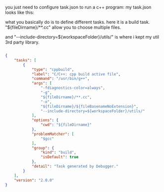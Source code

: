 you just need to configure task.json to run a c++ program:
my task.json looks like this:

what you basically do is to define different tasks. here it is a build task. "${fileDirname}/**.cc" allow you to choose multiple files. 

and "--include-directory=${workspaceFolder}/utils/" is where i kept my util 3rd party library.

```json

{
    "tasks": [
        {
            "type": "cppbuild",
            "label": "C/C++: cpp build active file",
            "command": "/usr/bin/g++",
            "args": [
                "-fdiagnostics-color=always",
                "-g",
                "${fileDirname}/**.cc",
                "-o",
                "${fileDirname}/${fileBasenameNoExtension}",
                "--include-directory=${workspaceFolder}/utils/"
            ],
            "options": {
                "cwd": "${fileDirname}"
            },
            "problemMatcher": [
                "$gcc"
            ],
            "group": {
                "kind": "build",
                "isDefault": true
            },
            "detail": "Task generated by Debugger."
        }
    ],
    "version": "2.0.0"
}




```